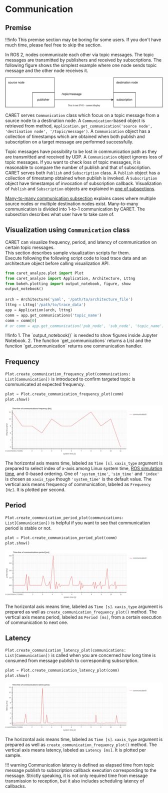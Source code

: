 # Communication

## Premise

<prettier-ignore-start>
!!!info
    This premise section may be boring for some users. If you don't have much time, please feel free to skip the section.
<prettier-ignore-end>

In ROS 2, nodes communicate each other via topic messages. The topic messages are transmitted by publishers and received by subscriptions. The following figure shows the simplest example where one node sends topic message and the other node receives it.

![simple communication](./imgs/simple_communication.svg)

CARET serves `Communication` class which focus on a topic message from a source node to a destination node. A `Communication`-based object is retrieved from method, `Application.get_communication('source node', 'destination node', '/topic/message')`. A `Communication` object has a collection of timestamps which are obtained when both publish and subscription on a target message are performed successfully. 

Topic messages have possibility to be lost in communication path as they are transmitted and received by UDP. A `Communication` object ignores loss of topic messages. If you want to check loss of topic messages, it is reasonable to compare the number of publish and that of subscription. CARET serves both `Publish` and `Subscription` class. A `Publish` object has a collection of timestamp obtained when publish is invoked. A `Subscription` object have timestamps of invocation of subscription callback. Visualization of `Publish` and `Subscription` objects are explained in [one of subsections](./publish_subscription.md).

[Many-to-many communication subsection](./many_to_many_communication.md) explains cases where multiple source nodes or multiple destination nodes exist. Many-to-many communication is divided into 1-to-1 communication by CARET. The subsection describes what user have to take care of.

## Visualization using `Communication` class

CARET can visualize frequency, period, and latency of communication on certain topic messages.  
This section describes sample visualization scripts for them.  
Execute following the following script code to load trace data and an architecture object before calling visualization API.

```python
from caret_analyze.plot import Plot
from caret_analyze import Application, Architecture, Lttng
from bokeh.plotting import output_notebook, figure, show
output_notebook()

arch = Architecture('yaml', '/path/to/architecture_file')
lttng = Lttng('/path/to/trace_data')
app = Application(arch, lttng)
comm = app.get_communications('topic_name')
comm = comm[0]
# or comm = app.get_communication('pub_node', 'sub_node', 'topic_name')
```

<prettier-ignore-start>
!!!info
    1. The `output_notebook()` is needed to show figures inside Jupyter Notebook.
    2. The function `get_communications` returns a List and the function `get_communication` returns one communication handler.
<prettier-ignore-end>

## Frequency

`Plot.create_communication_frequency_plot(communications: List[Communication])` is introduced to confirm targeted topic is communicated at expected frequency.

```python
plot = Plot.create_communication_frequency_plot(comm)
plot.show()
```

![communication_frequency_time_line](../../imgs/communication_frequency_time_line.png)

The horizontal axis means time, labeled as `Time [s]`. `xaxis_type` argument is prepared to select index of x-axis among Linux system time, [ROS simulation time](../../recording/sim_time.md), and 0-based ordering. One of `'system_time'`, `'sim_time'` and `'index'` is chosen as `xaxis_type` though `'system_time'` is the default value.
The vertical axis means frequency of communication, labeled as `Frequency [Hz]`. It is plotted per second.

## Period

`Plot.create_communication_period_plot(communications: List[Communication])` is helpful if you want to see that communication period is stable or not.

```python
plot = Plot.create_communication_period_plot(comm)
plot.show()
```

![communication_period_time_line](../../imgs/communication_period_time_line.png)

The horizontal axis means time, labeled as `Time [s]`. `xaxis_type` argument is prepared as well as `create_communication_frequency_plot()` method.
The vertical axis means period, labeled as `Period [ms]`, from a certain execution of communication to next one.

## Latency

`Plot.create_communication_latency_plot(communications: List[Communication])` is called when you are concerned how long time is consumed from message publish to corresponding subscription.

```python
plot = Plot.create_communication_latency_plot(comm)
plot.show()
```

![communication_latency_time_line](../../imgs/communication_latency_time_line.png)

The horizontal axis means time, labeled as `Time [s]`. `xaxis_type` argument is prepared as well as `create_communication_frequency_plot()` method.
The vertical axis means latency, labeled as `Latency [ms]`. It is plotted per sample.

<prettier-ignore-start>
!!! warning
    Communication latency is defined as elapsed time from topic message publish to subscription callback execution corresponding to the message.
    Strictly speaking, it is not only required time from message transmission to reception, but it also includes scheduling latency of callbacks.
<prettier-ignore-end>
